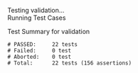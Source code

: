 
Testing validation...</br>
Running Test Cases

Test Summary for validation

    # PASSED:     22 tests
    # Failed:     0 test
    # Aborted:    0 test
    # Total:      22 tests (156 assertions)
